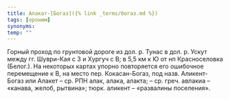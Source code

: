```yaml
---
title: Алакат-[Богаз]({% link _terms/богаз.md %})
tags: [ороним]
synonyms:
temp: ""
---
```


Горный проход по грунтовой дороге из дол. р. Тунас в дол. р. Ускут между гг.
Шуври-Кая с З и Хургуч с В; в 5,5 км к Ю от нп Красноселовка (Белог.). На
некоторых картах упорно повторяется его ошибочное перемещение к В, на место пер.
Кокасан-Богаз, под назв. Аликент-Богаз или Алакет – ср. РПН алак, алака, алакта;
– ср. греч. авлакиа – «канава, желоб, рытвина»; тюрк. аликент – «развалины
поселения».
